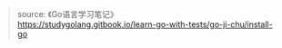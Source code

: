> source: 《Go语言学习笔记》  
> https://studygolang.gitbook.io/learn-go-with-tests/go-ji-chu/install-go




